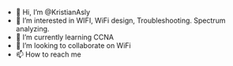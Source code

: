 - 👋 Hi, I’m @KristianAsly
- 👀 I’m interested in WIFI, WiFi design, Troubleshooting. Spectrum analyzing.
- 🌱 I’m currently learning CCNA
- 💞️ I’m looking to collaborate on WiFi
- 📫 How to reach me 

<!---
KristianAsly/KristianAsly is a ✨ special ✨ repository because its `README.md` (this file) appears on your GitHub profile.
You can click the Preview link to take a look at your changes.
--->
